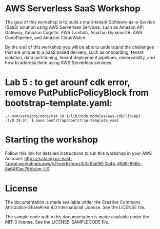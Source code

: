 # AWS Serverless SaaS Workshop
The goal of this workshop is to build a multi-tenant Software-as-a-Service (SaaS) solution using AWS Serverless Services, such as Amazon API Gateway, Amazon Cognito, AWS Lambda, Amazon DynamoDB, AWS CodePipeline, and Amazon CloudWatch.

By the end of this workshop you will be able to understand the challenges that are unique to a SaaS based delivery, such as onboarding, tenant isolation, data partitioning, tenant deployment pipelines, observability, and how to address them using AWS Serverless services.

# Lab 5 : to get arounf cdk error, remove PutPublicPolicyBlock from bootstrap-template.yaml:
```
~/.nvm/versions/node/v14.18.1/lib/node_modules/aws-cdk/lib/api ((v0.39.0)) $ nano bootstrap/bootstrap-template.yaml
```
# Starting the workshop
Follow this link for detailed instructions to run this workshop in your AWS Account: https://catalog.us-east-1.prod.workshops.aws/v2/workshops/b0c6ad36-0a4b-45d8-856b-8a64f0ac76bb/en-US

# License
The documentation is made available under the Creative Commons Attribution-ShareAlike 4.0 International License. See the LICENSE file.

The sample code within this documentation is made available under the MIT-0 license. See the LICENSE-SAMPLECODE file.

